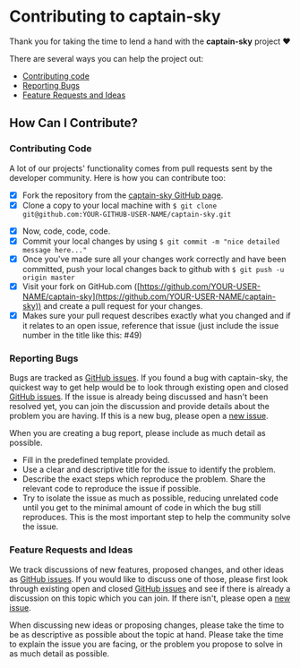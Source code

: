 # Contributing to captain-sky

Thank you for taking the time to lend a hand with the **captain-sky** project ❤️

There are several ways you can help the project out:

* [Contributing code](#contributing-code)
* [Reporting Bugs](#reporting-bugs)
* [Feature Requests and Ideas](#feature-requests-and-ideas)

## How Can I Contribute?

### Contributing Code

A lot of our projects' functionality comes from pull requests sent by the developer community. Here is how you can contribute too:

- [x] Fork the repository from the [captain-sky GitHub page](https://github.com/DAVFoundation/captain-sky).
- [x] Clone a copy to your local machine with `$ git clone git@github.com:YOUR-GITHUB-USER-NAME/captain-sky.git`
<!-- - [x] Run `npm install` to install all the packages
- [x] Run `npm start` to build the project 
- [x] Open [http://localhost:3333/](http://localhost:3333/) to see your local instance of missions live.
- [x] If you would like to see some simulated drones appear on the map, you will also need to set up the [Mission Control](https://github.com/DAVFoundation/missioncontrol/blob/master/CONTRIBUTING.md) project. -->
- [x] Now, code, code, code.
- [x] Commit your local changes by using `$ git commit -m "nice detailed message here..."`
- [x] Once you've made sure all your changes work correctly and have been committed, push your local changes back to github with `$ git push -u origin master`
- [x] Visit your fork on GitHub.com ([https://github.com/YOUR-USER-NAME/captain-sky](https://github.com/YOUR-USER-NAME/captain-sky)) and create a pull request for your changes.
- [x] Makes sure your pull request describes exactly what you changed and if it relates to an open issue, reference that issue (just include the issue number in the title like this: #49)

### Reporting Bugs

Bugs are tracked as [GitHub issues](https://github.com/DAVfoundation/captain-sky/issues). If you found a bug with captain-sky, the quickest way to get help would be to look through existing open and closed [GitHub issues](https://github.com/DAVfoundation/captain-sky/issues?q=is%3Aissue). If the issue is already being discussed and hasn't been resolved yet, you can join the discussion and provide details about the problem you are having. If this is a new bug, please open a [new issue](https://github.com/DAVfoundation/captain-sky/issues/new).

When you are creating a bug report, please include as much detail as possible.

* Fill in the predefined template provided.
* Use a clear and descriptive title for the issue to identify the problem.
* Describe the exact steps which reproduce the problem. Share the relevant code to reproduce the issue if possible.
* Try to isolate the issue as much as possible, reducing unrelated code until you get to the minimal amount of code in which the bug still reproduces. This is the most important step to help the community solve the issue.

### Feature Requests and Ideas

We track discussions of new features, proposed changes, and other ideas as [GitHub issues](https://github.com/DAVfoundation/captian-sky/issues). If you would like to discuss one of those, please first look through existing open and closed [GitHub issues](https://github.com/DAVfoundation/captain-sky/issues?q=is%3Aissue) and see if there is already a discussion on this topic which you can join. If there isn't, please open a [new issue](https://github.com/DAVfoundation/captain-sky/issues/new).

When discussing new ideas or proposing changes, please take the time to be as descriptive as possible about the topic at hand. Please take the time to explain the issue you are facing, or the problem you propose to solve in as much detail as possible.

